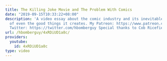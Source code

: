 ```yaml
---
title: The Killing Joke Movie and The Problem With Comics
date: "2019-09-15T10:33:22+08:00"
description: 'A video essay about the comic industry and its inevitable destruction
  of even the good things it creates. My Patreon: https://www.patreon.com/hbomb My
  Twitter: https://twitter.com/hbomberguy Special thanks to Cob Ricefield'
url: /hbomberguy/4xRDiUD1a8c/
providers:
  youtube:
    id: 4xRDiUD1a8c
type: video
---
```

